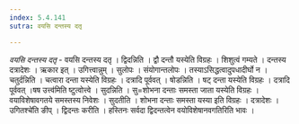```yaml
---
index: 5.4.141
sutra: वयसि दन्तस्य दतृ

---
```

_वयसि दन्तस्य दतृ_ - वयसि दन्तस्य दतृ । द्विदन्निति । द्वौ दन्तौ यस्येति विग्रहः । शिशुत्वं गम्यते । दन्तस्य दत्रादेशः । ऋकार इत् । उगित्त्वान्नुम् । सुलोपः । संयोगान्तलोपः । तस्याऽसिद्धत्वादुपधादीर्घो न । चतुर्दन्निति । चत्वारा दन्ता यस्येति विग्रहः । दत्रादि पूर्ववत् । षोडन्निति । षट् दन्ता यस्येति विग्रहः । दत्रादि पूर्ववत् ।षष उत्त्व॑मिति ष्टुत्वोत्त्वे । सुदन्निति । सु=शोभना दन्ताः समस्ता जाता यस्येति विग्रहः । वयाविशेषावगतये समस्तस्य निवेशः । सुदतीति । शोभना दन्ताः समस्ता यस्या इति विग्रहः । दत्रादेशः ।उगितश्चे॑ति ङीप् । द्विदन्तः करीति । हस्तिनः सर्वदा द्विदन्तत्वेन वयोविशेषानवगतिरिति भावः । 